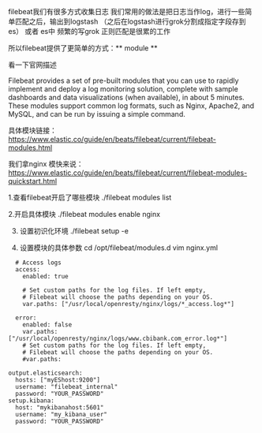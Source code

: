 filebeat我们有很多方式收集日志
我们常用的做法是把日志当作log，进行一些简单匹配之后，输出到logstash （之后在logstash进行grok分割成指定字段存到es） 或者 es中
频繁的写grok 正则匹配是很累的工作

所以filebeat提供了更简单的方式：** module **

看一下官网描述


Filebeat provides a set of pre-built modules that you can use to rapidly implement and deploy a log monitoring solution, complete with sample dashboards and data visualizations (when available), in about 5 minutes. These modules support common log formats, such as Nginx, Apache2, and MySQL, and can be run by issuing a simple command.

具体模块链接：
https://www.elastic.co/guide/en/beats/filebeat/current/filebeat-modules.html

我们拿nginx 模快来说：
https://www.elastic.co/guide/en/beats/filebeat/current/filebeat-modules-quickstart.html

1.查看filebeat开启了哪些模块
	./filebeat modules list 

2.开启具体模块
	./filebeat modules enable nginx

3. 设置初识化环境
	./filebeat setup -e


4. 设置模块的具体参数
   cd /opt/filebeat/modules.d
   vim nginx.yml 

```- module: nginx
  # Access logs
  access:
    enabled: true

    # Set custom paths for the log files. If left empty,
    # Filebeat will choose the paths depending on your OS.
    var.paths: ["/usr/local/openresty/nginx/logs/*_access.log*"]

  error:
    enabled: false
    var.paths: ["/usr/local/openresty/nginx/logs/www.cbibank.com_error.log*"]
    # Set custom paths for the log files. If left empty,
    # Filebeat will choose the paths depending on your OS.
    #var.paths:

```

          




```
output.elasticsearch:
  hosts: ["myEShost:9200"]
  username: "filebeat_internal"
  password: "YOUR_PASSWORD" 
setup.kibana:
  host: "mykibanahost:5601"
  username: "my_kibana_user"  
  password: "YOUR_PASSWORD"


```


